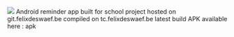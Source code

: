 <img src="http://tc.felixdeswaef.be/app/rest/builds/buildType:(id:AndroidReminder_Build)/statusIcon"/>
Android reminder app built for school project
hosted on git.felixdeswaef.be
compiled on tc.felixdeswaef.be
latest build APK available here : apk